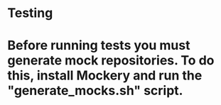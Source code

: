 <h1>Testing<h1>

<p>Before running tests you must generate mock repositories. To do this, install
Mockery and run the "generate_mocks.sh" script.</p>